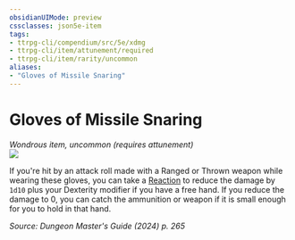 ```yaml
---
obsidianUIMode: preview
cssclasses: json5e-item
tags:
- ttrpg-cli/compendium/src/5e/xdmg
- ttrpg-cli/item/attunement/required
- ttrpg-cli/item/rarity/uncommon
aliases: 
- "Gloves of Missile Snaring"
---
```

# Gloves of Missile Snaring
*Wondrous item, uncommon (requires attunement)*  
![](2-Mechanics/CLI/items/img/gloves-of-missile-snaring.webp#right)


If you're hit by an attack roll made with a Ranged or Thrown weapon while wearing these gloves, you can take a [Reaction](2-Mechanics/CLI/rules/variant-rules/reaction-xphb.md) to reduce the damage by `1d10` plus your Dexterity modifier if you have a free hand. If you reduce the damage to 0, you can catch the ammunition or weapon if it is small enough for you to hold in that hand.

*Source: Dungeon Master's Guide (2024) p. 265*
